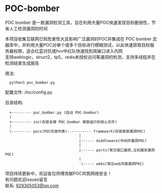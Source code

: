 # POC-bomber
POC bomber 是一款漏洞检测工具，旨在利用大量POC快速发现目标脆弱性，节省人工检测漏洞的时间   
                                  
本项目收集互联网已知危害性大且影响广泛漏洞的POC并集成在 POC bomber 武器库中，并利用大量POC对单个或多个目标进行模糊测试，以此快速获取目标服务器权限，适合红蓝对抗或hvv中红队快速找到突破口进入内网       
支持weblogic，struct2，tp5，redis未授权访问等漏洞的检测，支持多线程并在检测结束生成报告

用法:

      python3 poc_bomber.py 

配置文件: /inc/config.py

目录结构:
       
      +--------- poc_bomber.py (启动 POC-bomber)
      | 
      +--------- inc(存放支撑 POC-bomber 框架运行的核心文件)
      |
      \--------- pocs(POC存放列表)----------- framework(存放框架漏洞POC)
                                      |
                                      |------ middleware(中间件漏洞POC)
                                      |
                                      |------ ports(常见端口漏洞,主机服务漏洞POC)
                                      |
                                       \----- webs(常见web页面漏洞POC)
      
      
      
     
项目持续更新中，欢迎各位师傅贡献POC共筑网络安全！  
有问题欢迎issues留言  
联系: 929305053@qq.com    

